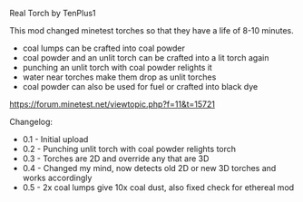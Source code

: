 Real Torch by TenPlus1

This mod changed minetest torches so that they have a life of 8-10 minutes.

- coal lumps can be crafted into coal powder
- coal powder and an unlit torch can be crafted into a lit torch again
- punching an unlit torch with coal powder relights it
- water near torches make them drop as unlit torches
- coal powder can also be used for fuel or crafted into black dye

https://forum.minetest.net/viewtopic.php?f=11&t=15721

Changelog:

- 0.1 - Initial upload
- 0.2 - Punching unlit torch with coal powder relights torch
- 0.3 - Torches are 2D and override any that are 3D
- 0.4 - Changed my mind, now detects old 2D or new 3D torches and works accordingly
- 0.5 - 2x coal lumps give 10x coal dust, also fixed check for ethereal mod

